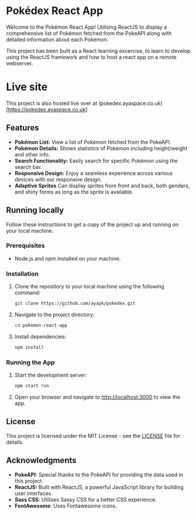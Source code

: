 # Pokédex React App

Welcome to the Pokémon React App! Utilising ReactJS to display a comprehensive list of Pokémon fetched from the PokeAPI along with detailed information about each Pokémon.

This project has been built as a React learning excercise, to learn to develop using the ReactJS framework and how to host a react app on a remote webserver.

# Live site

This project is also hosted live over at (pokedex.ayaspace.co.uk)[https://pokedex.ayaspace.co.uk]

## Features

- **Pokémon List:** View a list of Pokémon fetched from the PokeAPI.
- **Pokémon Details:** Shows statistics of Pokémon including height/weight and other info.
- **Search Functionality:** Easily search for specific Pokémon using the search bar.
- **Responsive Design:** Enjoy a seamless experience across various devices with our responsive design.
- **Adaptive Sprites** Can display sprites from front and back, both genders, and shiny forms as long as the sprite is available.

## Running locally

Follow these instructions to get a copy of the project up and running on your local machine.

### Prerequisites

- Node.js and npm installed on your machine.

### Installation

1. Clone the repository to your local machine using the following command:

    ```bash
    git clone https://github.com/ayapk/pokedex.git
    ```

2. Navigate to the project directory:

    ```bash
    cd pokemon-react-app
    ```

3. Install dependencies:

    ```bash
    npm install
    ```

### Running the App

1. Start the development server:

    ```bash
    npm start run
    ```

2. Open your browser and navigate to [http://localhost:3000](http://localhost:3000) to view the app.

## License

This project is licensed under the MIT License - see the [LICENSE](LICENSE) file for details.

## Acknowledgments

- **PokeAPI:** Special thanks to the PokeAPI for providing the data used in this project.
- **ReactJS:** Built with ReactJS, a powerful JavaScript library for building user interfaces.
- **Sass CSS**: Utilises Sassy CSS for a better CSS experience.
- **FontAwesome**: Uses Fontawesome icons.

